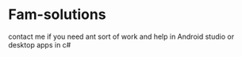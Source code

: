 # Fam-solutions
contact me if you need ant sort of work and help in Android studio or desktop apps in c#
